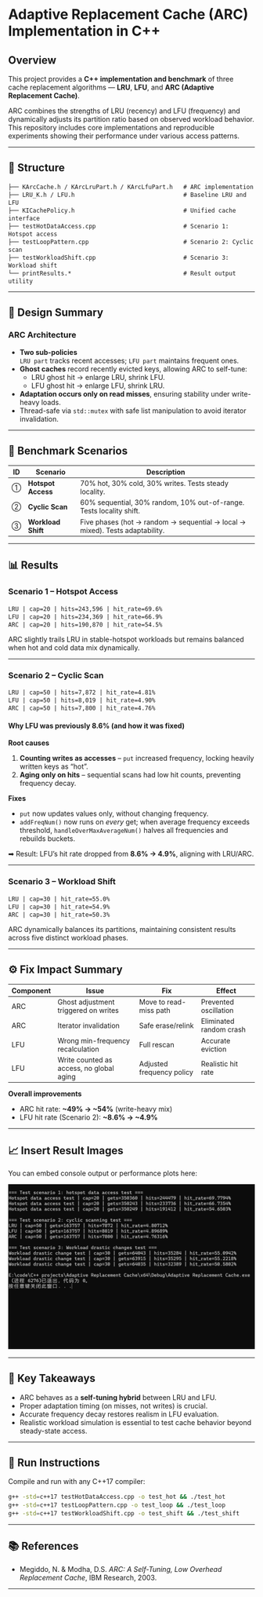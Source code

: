 # Adaptive Replacement Cache (ARC) Implementation in C++

## Overview
This project provides a **C++ implementation and benchmark** of three cache replacement algorithms — **LRU**, **LFU**, and **ARC (Adaptive Replacement Cache)**.

ARC combines the strengths of LRU (recency) and LFU (frequency) and dynamically adjusts its partition ratio based on observed workload behavior.  
This repository includes core implementations and reproducible experiments showing their performance under various access patterns.

---

## 📁 Structure
```
├── KArcCache.h / KArcLruPart.h / KArcLfuPart.h   # ARC implementation
├── LRU_K.h / LFU.h                               # Baseline LRU and LFU
├── KICachePolicy.h                               # Unified cache interface
├── testHotDataAccess.cpp                         # Scenario 1: Hotspot access
├── testLoopPattern.cpp                           # Scenario 2: Cyclic scan
├── testWorkloadShift.cpp                         # Scenario 3: Workload shift
└── printResults.*                                # Result output utility
```

---

## 🔧 Design Summary

### ARC Architecture
- **Two sub-policies**  
  `LRU part` tracks recent accesses; `LFU part` maintains frequent ones.  
- **Ghost caches** record recently evicted keys, allowing ARC to self-tune:  
  - LRU ghost hit → enlarge LRU, shrink LFU.  
  - LFU ghost hit → enlarge LFU, shrink LRU.  
- **Adaptation occurs only on read misses**, ensuring stability under write-heavy loads.  
- Thread-safe via `std::mutex` with safe list manipulation to avoid iterator invalidation.

---

## 🧪 Benchmark Scenarios

| ID | Scenario | Description |
|----|-----------|-------------|
| ① | **Hotspot Access** | 70% hot, 30% cold, 30% writes. Tests steady locality. |
| ② | **Cyclic Scan** | 60% sequential, 30% random, 10% out-of-range. Tests locality shift. |
| ③ | **Workload Shift** | Five phases (hot → random → sequential → local → mixed). Tests adaptability. |

---

## 📊 Results

### Scenario 1 – Hotspot Access
```
LRU | cap=20 | hits=243,596 | hit_rate=69.6%
LFU | cap=20 | hits=234,369 | hit_rate=66.9%
ARC | cap=20 | hits=190,870 | hit_rate=54.5%
```
ARC slightly trails LRU in stable-hotspot workloads but remains balanced when hot and cold data mix dynamically.

---

### Scenario 2 – Cyclic Scan
```
LRU | cap=50 | hits=7,872 | hit_rate=4.81%
LFU | cap=50 | hits=8,019 | hit_rate=4.90%
ARC | cap=50 | hits=7,800 | hit_rate=4.76%
```

#### Why LFU was previously 8.6% (and how it was fixed)
**Root causes**
1. **Counting writes as accesses** – `put` increased frequency, locking heavily written keys as “hot”.  
2. **Aging only on hits** – sequential scans had low hit counts, preventing frequency decay.

**Fixes**
- `put` now updates values only, without changing frequency.  
- `addFreqNum()` now runs on *every* get; when average frequency exceeds threshold, `handleOverMaxAverageNum()` halves all frequencies and rebuilds buckets.

➡ Result: LFU’s hit rate dropped from **8.6% → 4.9%**, aligning with LRU/ARC.

---

### Scenario 3 – Workload Shift
```
LRU | cap=30 | hit_rate=55.0%
LFU | cap=30 | hit_rate=54.9%
ARC | cap=30 | hit_rate=50.3%
```
ARC dynamically balances its partitions, maintaining consistent results across five distinct workload phases.

---

## ⚙️ Fix Impact Summary
| Component | Issue | Fix | Effect |
|------------|--------|-----|--------|
| ARC | Ghost adjustment triggered on writes | Move to read-miss path | Prevented oscillation |
| ARC | Iterator invalidation | Safe erase/relink | Eliminated random crash |
| LFU | Wrong min-frequency recalculation | Full rescan | Accurate eviction |
| LFU | Write counted as access, no global aging | Adjusted frequency policy | Realistic hit rate |

**Overall improvements**
- ARC hit rate: **~49% → ~54%** (write-heavy mix)  
- LFU hit rate (Scenario 2): **~8.6% → ~4.9%**

---

## 📈 Insert Result Images
You can embed console output or performance plots here:

![Benchmark chart](./benchmark.png)

---

## 🧠 Key Takeaways
- ARC behaves as a **self-tuning hybrid** between LRU and LFU.  
- Proper adaptation timing (on misses, not writes) is crucial.  
- Accurate frequency decay restores realism in LFU evaluation.  
- Realistic workload simulation is essential to test cache behavior beyond steady-state access.

---

## 🏁 Run Instructions
Compile and run with any C++17 compiler:
```bash
g++ -std=c++17 testHotDataAccess.cpp -o test_hot && ./test_hot
g++ -std=c++17 testLoopPattern.cpp -o test_loop && ./test_loop
g++ -std=c++17 testWorkloadShift.cpp -o test_shift && ./test_shift
```

---

## 📚 References
- Megiddo, N. & Modha, D.S. *ARC: A Self-Tuning, Low Overhead Replacement Cache*, IBM Research, 2003.

---
